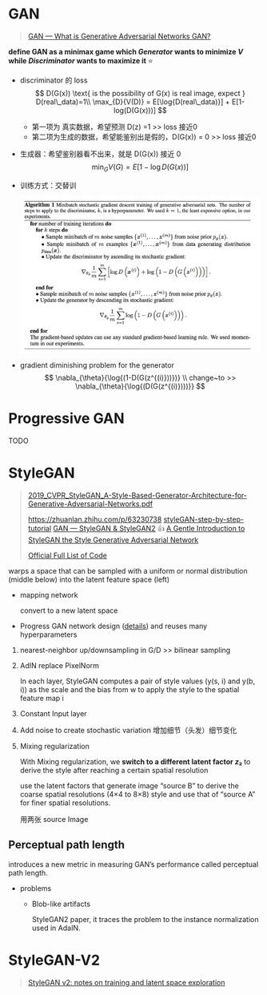 # GAN

> [GAN — What is Generative Adversarial Networks GAN?](https://jonathan-hui.medium.com/gan-whats-generative-adversarial-networks-and-its-application-f39ed278ef09)

**define GAN as a minimax game which *Generator* wants to minimize *V* while *Discriminator* wants to maximize it** :star:

- discriminator 的 loss
  $$
  D(G(x)) \text{ is the possibility of G(x) is real image, expect } D(real\_data)=1\\
  \max_{D}{V(D)} = E[\log{D(real\_data)}] + E[1-log(D(G(x)))]
  $$

  - 第一项为 真实数据，希望预测 D(z) =1 >> loss 接近0
  - 第二项为生成的数据，希望能鉴别出是假的，D(G(x)) = 0  >> loss 接近0

- 生成器：希望鉴别器看不出来，就是 D(G(x)) 接近 0
  $$
  \min_{G}{V(G)} = E[1-\log{D(G(x))}]
  $$

- 训练方式：交替训

  ![GAN_training_pseudo-code.png](./docs/GAN_training_pseudo-code.png)

- gradient diminishing problem for the generator
  $$
  \nabla_{\theta}{\log{(1-D(G(z^{(i)}))})} \\
  change~to >> \nabla_{\theta}{\log{(D(G(z^{(i)})))}}
  $$

# Progressive GAN

TODO

# StyleGAN

> [2019_CVPR_StyleGAN_A-Style-Based-Generator-Architecture-for-Generative-Adversarial-Networks.pdf](./2019_CVPR_StyleGAN_A-Style-Based-Generator-Architecture-for-Generative-Adversarial-Networks.pdf)
>
> https://zhuanlan.zhihu.com/p/63230738
> [styleGAN-step-by-step-tutorial](https://github.com/christianversloot/machine-learning-articles/blob/main/stylegan-a-step-by-step-introduction.md) 
> [GAN — StyleGAN & StyleGAN2](https://jonathan-hui.medium.com/gan-stylegan-stylegan2-479bdf256299) :+1:
> [A Gentle Introduction to StyleGAN the Style Generative Adversarial Network](https://machinelearningmastery.com/introduction-to-style-generative-adversarial-network-stylegan/)
>
> [Official Full List of Code](https://nvlabs.github.io/stylegan2/versions.html)

warps a space that can be sampled with a uniform or normal distribution (middle below) into the latent feature space (left) 

- mapping network

  convert to a new latent space

- Progress GAN network design ([details](https://medium.com/@jonathan_hui/gan-progressive-growing-of-gans-f9e4f91edf33)) and reuses many hyperparameters 

1. nearest-neighbor up/downsampling in G/D >> bilinear sampling

2. AdIN replace PixelNorm

   In each layer, StyleGAN computes a pair of style values (y(s, i) and y(b, i)) as the scale and the bias from w to apply the style to the spatial feature map i

3. Constant Input layer

4. Add noise to create stochastic variation 增加细节（头发）细节变化

5. Mixing regularization

   With Mixing regularization, we **switch to a different latent factor *z*₂** to derive the style after reaching a certain spatial resolution

   use the latent factors that generate image “source B” to derive the coarse spatial resolutions (4×4 to 8×8) style and use that of “source A” for finer spatial resolutions. 

   用两张 source Image



## Perceptual path length

introduces a new metric in measuring GAN’s performance called perceptual path length.



- problems

  - Blob-like artifacts

    StyleGAN2 paper, it traces the problem to the instance normalization used in AdaIN.



# StyleGAN-V2

> [StyleGAN v2: notes on training and latent space exploration](https://medium.com/towards-data-science/stylegan-v2-notes-on-training-and-latent-space-exploration-e51cf96584b3)

